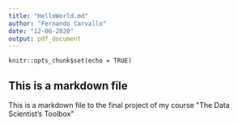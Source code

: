 ```yaml
---
title: "HelloWorld.md"
author: "Fernando Carvallo"
date: "12-06-2020"
output: pdf_document
---
```


```{r setup, include=FALSE}
knitr::opts_chunk$set(echo = TRUE)
```

## This is a markdown file

This is a markdown file to the final project of my course "The Data Scientist’s Toolbox"
